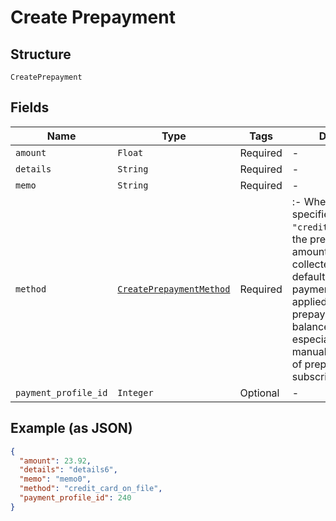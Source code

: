 
# Create Prepayment

## Structure

`CreatePrepayment`

## Fields

| Name | Type | Tags | Description |
|  --- | --- | --- | --- |
| `amount` | `Float` | Required | - |
| `details` | `String` | Required | - |
| `memo` | `String` | Required | - |
| `method` | [`CreatePrepaymentMethod`](../../doc/models/create-prepayment-method.md) | Required | :- When the `method` specified is `"credit_card_on_file"`, the prepayment amount will be collected using the default credit card payment profile and applied to the prepayment account balance. This is especially useful for manual replenishment of prepaid subscriptions. |
| `payment_profile_id` | `Integer` | Optional | - |

## Example (as JSON)

```json
{
  "amount": 23.92,
  "details": "details6",
  "memo": "memo0",
  "method": "credit_card_on_file",
  "payment_profile_id": 240
}
```

